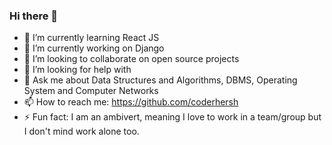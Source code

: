 ### Hi there 👋

- 🌱 I’m currently learning React JS
- 🔭 I’m currently working on Django
- 👯 I’m looking to collaborate on open source projects
- 🤔 I’m looking for help with 
- 💬 Ask me about Data Structures and Algorithms, DBMS, Operating System and Computer Networks
- 📫 How to reach me: https://github.com/coderhersh
- ⚡ Fun fact: I am an ambivert, meaning I love to work in a team/group but I don't mind work alone too.
